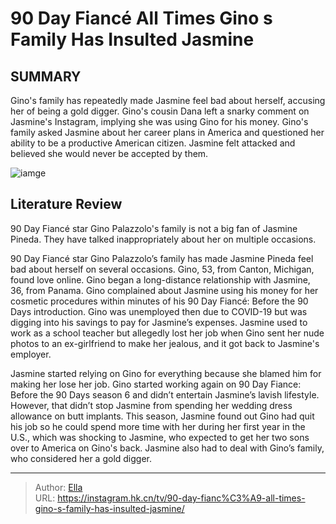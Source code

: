 # 90 Day Fiancé All Times Gino s Family Has Insulted Jasmine


## SUMMARY 



  Gino&#39;s family has repeatedly made Jasmine feel bad about herself, accusing her of being a gold digger.   Gino&#39;s cousin Dana left a snarky comment on Jasmine&#39;s Instagram, implying she was using Gino for his money.   Gino&#39;s family asked Jasmine about her career plans in America and questioned her ability to be a productive American citizen. Jasmine felt attacked and believed she would never be accepted by them.  

![iamge](https://static1.srcdn.com/wordpress/wp-content/uploads/2023/11/embargo-until-sunday-12-nov-at-10-pm-et-90-day-fiance-_-all-times-gino-s-family-has-insulted-jasmine.jpg)

## Literature Review
90 Day Fiancé star Gino Palazzolo&#39;s family is not a big fan of Jasmine Pineda. They have talked inappropriately about her on multiple occasions.




90 Day Fiancé star Gino Palazzolo’s family has made Jasmine Pineda feel bad about herself on several occasions. Gino, 53, from Canton, Michigan, found love online. Gino began a long-distance relationship with Jasmine, 36, from Panama. Gino complained about Jasmine using his money for her cosmetic procedures within minutes of his 90 Day Fiancé: Before the 90 Days introduction. Gino was unemployed then due to COVID-19 but was digging into his savings to pay for Jasmine’s expenses. Jasmine used to work as a school teacher but allegedly lost her job when Gino sent her nude photos to an ex-girlfriend to make her jealous, and it got back to Jasmine&#39;s employer.




Jasmine started relying on Gino for everything because she blamed him for making her lose her job. Gino started working again on 90 Day Fiance: Before the 90 Days season 6 and didn’t entertain Jasmine’s lavish lifestyle. However, that didn’t stop Jasmine from spending her wedding dress allowance on butt implants. This season, Jasmine found out Gino had quit his job so he could spend more time with her during her first year in the U.S., which was shocking to Jasmine, who expected to get her two sons over to America on Gino&#39;s back. Jasmine also had to deal with Gino’s family, who considered her a gold digger.



---

> Author: [Ella](https://instagram.hk.cn/)  
> URL: https://instagram.hk.cn/tv/90-day-fianc%C3%A9-all-times-gino-s-family-has-insulted-jasmine/  

